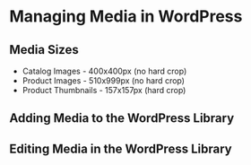 # Managing Media in WordPress

## Media Sizes

* Catalog Images - 400x400px (no hard crop)
* Product Images - 510x999px (no hard crop)
* Product Thumbnails - 157x157px (hard crop)

## Adding Media to the WordPress Library



## Editing Media in the WordPress Library




